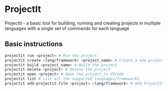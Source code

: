 # ProjectIt
Projectit - a basic tool for building, running and creating projects in multiple languages with a single set of commands for each language


## Basic instructions
```sh
projectit run <project> # Run the project
projectit create <lang/framework> <project_name> # Create a new project
projectit build <project_name> # Build the project
projectit delete <project> # Delete the project
projectit open <project> # Open the project in VSCode
projectit list # List all the supported languages/frameworks
projectit add-projectit-file <project> <lang/framework> # Add ProjectIt file to existing project (no validation)
```
